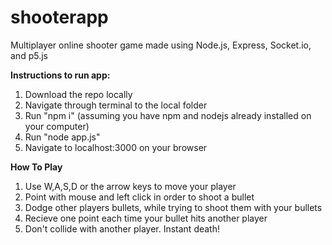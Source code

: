 # shooterapp
Multiplayer online shooter game made using Node.js, Express, Socket.io, and p5.js

**Instructions to run app:**
1. Download the repo locally
2. Navigate through terminal to the local folder
3. Run "npm i" (assuming you have npm and nodejs already installed on your computer)
4. Run "node app.js"
5. Navigate to localhost:3000 on your browser


**How To Play**
1. Use W,A,S,D or the arrow keys to move your player
2. Point with mouse and left click in order to shoot a bullet
3. Dodge other players bullets, while trying to shoot them with your bullets
4. Recieve one point each time your bullet hits another player
5. Don't collide with another player. Instant death!



